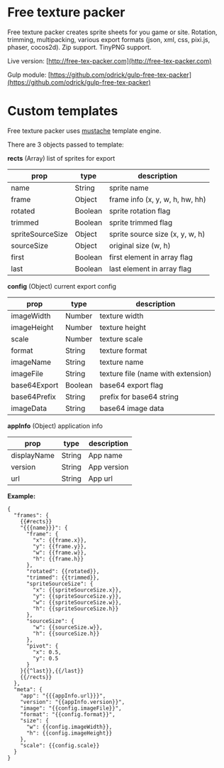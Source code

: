 # Free texture packer

Free texture packer creates sprite sheets for you game or site. Rotation, trimming, multipacking, various export formats (json, xml, css, pixi.js, phaser, cocos2d). Zip support. TinyPNG support.

Live version: [http://free-tex-packer.com](http://free-tex-packer.com)

Gulp module: [https://github.com/odrick/gulp-free-tex-packer](https://github.com/odrick/gulp-free-tex-packer)

# Custom templates
Free texture packer uses [mustache](http://mustache.github.io/) template engine.

There are 3 objects passed to template:

**rects** (Array) list of sprites for export

| prop             | type    | description                     |
| ---              | ---     | ---                             |
| name             | String  | sprite name                     |
| frame            | Object  | frame info (x, y, w, h, hw, hh) |
| rotated          | Boolean | sprite rotation flag            |
| trimmed          | Boolean | sprite trimmed flag             |
| spriteSourceSize | Object  | sprite source size (x, y, w, h) |
| sourceSize       | Object  | original size (w, h)            |
| first            | Boolean | first element in array flag     |
| last             | Boolean | last element in array flag      |

**config** (Object) current export config

| prop           | type    | description                        |
| ---            | ---     | ---                                |
| imageWidth     | Number  | texture width                      |
| imageHeight    | Number  | texture height                     |
| scale          | Number  | texture scale                      |
| format         | String  | texture format                     |
| imageName      | String  | texture name                       |
| imageFile      | String  | texture file (name with extension) |
| base64Export   | Boolean | base64 export flag                 |
| base64Prefix   | String  | prefix for base64 string           |
| imageData      | String  | base64 image data                  |

**appInfo** (Object) application info

| prop           | type    | description          |
| ---            | ---     | ---                  |
| displayName    | String  | App name             |
| version        | String  | App version          |
| url            | String  | App url              |

**Example:**
```
{
  "frames": {
    {{#rects}}
    "{{{name}}}": {
      "frame": {
        "x": {{frame.x}},
        "y": {{frame.y}},
        "w": {{frame.w}},
        "h": {{frame.h}}
      },
      "rotated": {{rotated}},
      "trimmed": {{trimmed}},
      "spriteSourceSize": {
        "x": {{spriteSourceSize.x}},
        "y": {{spriteSourceSize.y}},
        "w": {{spriteSourceSize.w}},
        "h": {{spriteSourceSize.h}}
      },
      "sourceSize": {
        "w": {{sourceSize.w}},
        "h": {{sourceSize.h}}
      },
      "pivot": {
        "x": 0.5,
        "y": 0.5
      }
    }{{^last}},{{/last}}
    {{/rects}}
  },
  "meta": {
    "app": "{{{appInfo.url}}}",
    "version": "{{appInfo.version}}",
    "image": "{{config.imageFile}}",
    "format": "{{config.format}}",
    "size": {
      "w": {{config.imageWidth}},
      "h": {{config.imageHeight}}
    },
    "scale": {{config.scale}}
  }
}
```
